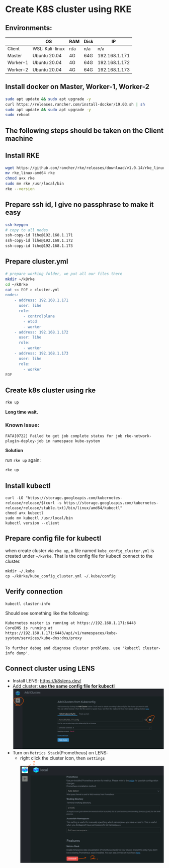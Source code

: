 # Create K8S cluster using RKE

## Environments:

|   | OS | RAM | Disk | IP |
|---|---|---|---|---|
| Client | WSL: Kali-linux | n/a | n/a | n/a |
| Master | Ubuntu 20.04 | 4G | 64G | 192.168.1.171 |
| Worker-1 | Ubuntu 20.04 | 4G | 64G | 192.168.1.172 |
| Worker-2 | Ubuntu 20.04 | 4G | 64G | 192.168.1.173 |

## Install docker on Master, Worker-1, Worker-2
```bash
sudo apt update && sudo apt upgrade -y
curl https://releases.rancher.com/install-docker/19.03.sh | sh
sudo apt update && sudo apt upgrade -y
sudo reboot
```

## **The following steps should be taken on the Client machine**
## Install RKE
```bash
wget https://github.com/rancher/rke/releases/download/v1.0.14/rke_linux-amd64
mv rke_linux-amd64 rke
chmod a+x rke
sudo mv rke /usr/local/bin
rke --version
```

## Prepare ssh id, I give no passphrase to make it easy
```bash
ssh-keygen
# copy to all nodes
ssh-copy-id lihe@192.168.1.171
ssh-copy-id lihe@192.168.1.172
ssh-copy-id lihe@192.168.1.173
```

## Prepare cluster.yml
```bash
# prepare working folder, we put all our files there
mkdir ~/k8rke
cd ~/k8rke
cat << EOF > cluster.yml
nodes:
    - address: 192.168.1.171
      user: lihe
      role:
        - controlplane
        - etcd
        - worker
    - address: 192.168.1.172
      user: lihe
      role:
        - worker
    - address: 192.168.1.173
      user: lihe
      role:
        - worker
EOF
```

## Create k8s cluster using rke
```bash
rke up
```
**Long time wait.**
### Known Issue:
```
FATA[0722] Failed to get job complete status for job rke-network-plugin-deploy-job in namespace kube-system
```
**Solution**

run `rke up` again:
```bash
rke up
```

## Install kubectl
```
curl -LO "https://storage.googleapis.com/kubernetes-release/release/$(curl -s https://storage.googleapis.com/kubernetes-release/release/stable.txt)/bin/linux/amd64/kubectl"
chmod a+x kubectl
sudo mv kubectl /usr/local/bin
kubectl version --client
```

## Prepare config file for kubectl 
when create cluster via `rke up`, a file named `kube_config_cluster.yml` is created under `~/k8rke`. That is the config file for kubectl connect to the cluster.
```
mkdir ~/.kube
cp ~/k8rke/kube_config_cluster.yml ~/.kube/config
```

## Verify connection
```
kubectl cluster-info
```
Should see something like the following:
```
Kubernetes master is running at https://192.168.1.171:6443
CoreDNS is running at https://192.168.1.171:6443/api/v1/namespaces/kube-system/services/kube-dns:dns/proxy

To further debug and diagnose cluster problems, use 'kubectl cluster-info dump'.
```

## Connect cluster using LENS
* Install LENS: https://k8slens.dev/
* Add cluster: **use the same config file for kubectl**
![](res/2021-01-02-07-47-59.png)
* Turn on `Metrics Stack`(Prometheus) on LENS:
  * right click the cluster icon, then `settings`
![](res/2021-01-02-10-42-15.png)